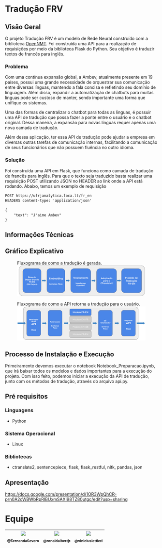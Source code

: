 # Tradução FRV
## Visão Geral
O projeto Tradução FRV é um modelo de Rede Neural construído com a biblioteca [OpenNMT](https://opennmt.net/).
Foi construída uma API para a realização de requisições por meio da biblioteca Flask do Python.
Seu objetivo é traduzir textos de francês para inglês.

### Problema
Com uma contínua expansão global, a Ambev, atualmente presente em 19 países, possui uma grande necessidade de orquestrar sua comunicação entre diversas línguas, mantendo a fala concisa e refletindo seu domínio de linguagem. Além disso, expandir a automatização de chatbots para muitas línguas pode ser custoso de manter, sendo importante uma forma que unifique os sistemas.

Uma das formas de centralizar o chatbot para todas as línguas, é possuir uma API de tradução que possa fazer a ponte entre o usuário e o chatbot original. Dessa maneira, a expansão para novas línguas requer apenas uma nova camada de tradução.

Além dessa aplicação, ter essa API de tradução pode ajudar a empresa em diversas outras tarefas de comunicação internas, facilitando a comunicação de seus funcionários que não possuem fluência no outro idioma.

### Solução
Foi construída uma API em Flask, que funciona como camada de tradução de francês para inglês. Para que o texto seja traduzido basta realizar uma requisição POST utilizando JSON no HEADER ao link onde a API está rodando.
Abaixo, temos um exemplo de requisição
```
POST https://ufrjanalytica.loca.lt/fr_en
HEADERS content-type: 'application/json'

{
    "text": "J'aime Ambev"
}
```
## Informações Técnicas
## Gráfico Explicativo

 <figure>
    <figcaption>Fluxograma de como a tradução é gerada.</figcaption>
  <img src="readme/estrutura1.png" alt="" style="text-align: center;">
</figure> 

 <figure>
  <figcaption>Fluxograma de como a API retorna a tradução para o usuário.</figcaption>
    <img src="readme/estrutura2.png" alt="" style="text-align: center;">
</figure> 

## Processo de Instalação e Execução
Primeiramente devemos executar o notebook Notebook_Preparacao.ipynb, que irá baixar todos os modelos e dados importantes para a execução do projeto.
Com isso feito, podemos iniciar a execução da API de tradução, junto com os métodos de tradução, através do arquivo api.py.

## Pré requisitos
### Linguagens
* Python 
### Sistema Operacional
* Linux 
### Bibliotecas 
* ctranslate2, sentencepiece, flask, flask_restful, nltk, pandas, json

## Apresentação
https://docs.google.com/presentation/d/1OR3WpQhCR-prn0A2cWBWbRpRIBUxmSAXI98TZ80utgc/edit?usp=sharing

# Equipe

| [<img src="https://ufrjanalytica.ml/img/team/competition/fernanda_severo.jpg" width="115"><br><sub>@FernandaSevero</sub>](https://github.com/FernandaSevero) | [<img src="https://ufrjanalytica.ml/img/team/competition/ronald_albert.jpg" width="115"><br><sub>@ronaldalbertjr</sub>](https://github.com/ronaldalbertjr) | [<img src="https://ufrjanalytica.ml/img/team/competition/vinicius_lettieri.jpg" width="115"><br><sub>@viniciuslettieri</sub>](https://github.com/viniciuslettieri) |
| :---: | :---: | :---: |
